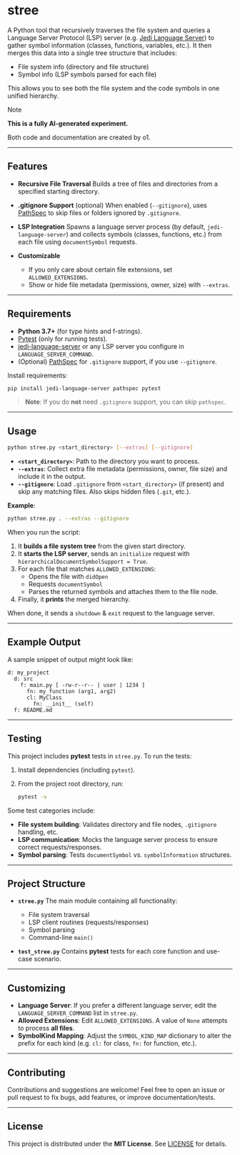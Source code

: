 # stree

A Python tool that recursively traverses the file system and queries a Language Server Protocol (LSP) server (e.g. [Jedi Language Server](https://github.com/pappasam/jedi-language-server)) to gather symbol information (classes, functions, variables, etc.). It then merges this data into a single tree structure that includes:

- File system info (directory and file structure)
- Symbol info (LSP symbols parsed for each file)

This allows you to see both the file system and the code symbols in one unified hierarchy.

> [!NOTE]
> __This is a fully AI-generated experiment.__
>
> Both code and documentation are created by o1.

---

## Features

- **Recursive File Traversal**
  Builds a tree of files and directories from a specified starting directory.

- **.gitignore Support** (optional)
  When enabled (`--gitignore`), uses [PathSpec](https://pypi.org/project/pathspec/) to skip files or folders ignored by `.gitignore`.

- **LSP Integration**
  Spawns a language server process (by default, `jedi-language-server`) and collects symbols (classes, functions, etc.) from each file using `documentSymbol` requests.

- **Customizable**
  - If you only care about certain file extensions, set `ALLOWED_EXTENSIONS`.
  - Show or hide file metadata (permissions, owner, size) with `--extras`.

---

## Requirements

- **Python 3.7+** (for type hints and f-strings).
- [Pytest](https://docs.pytest.org/en/stable/) (only for running tests).
- [jedi-language-server](https://github.com/pappasam/jedi-language-server) or any LSP server you configure in `LANGUAGE_SERVER_COMMAND`.
- (Optional) [PathSpec](https://pypi.org/project/pathspec/) for `.gitignore` support, if you use `--gitignore`.

Install requirements:

```bash
pip install jedi-language-server pathspec pytest
```

> **Note**: If you do **not** need `.gitignore` support, you can skip `pathspec`.

---

## Usage

```bash
python stree.py <start_directory> [--extras] [--gitignore]
```

- **`<start_directory>`**: Path to the directory you want to process.
- **`--extras`**: Collect extra file metadata (permissions, owner, file size) and include it in the output.
- **`--gitignore`**: Load `.gitignore` from `<start_directory>` (if present) and skip any matching files. Also skips hidden files (`.git`, etc.).

**Example**:

```bash
python stree.py . --extras --gitignore
```

When you run the script:

1. It **builds a file system tree** from the given start directory.
2. It **starts the LSP server**, sends an `initialize` request with `hierarchicalDocumentSymbolSupport = True`.
3. For each file that matches `ALLOWED_EXTENSIONS`:
   - Opens the file with `didOpen`
   - Requests `documentSymbol`
   - Parses the returned symbols and attaches them to the file node.
4. Finally, it **prints** the merged hierarchy.

When done, it sends a `shutdown` & `exit` request to the language server.

---

## Example Output

A sample snippet of output might look like:

```
d: my_project
  d: src
    f: main.py [ -rw-r--r-- | user | 1234 ]
      fn: my_function (arg1, arg2)
      cl: MyClass
        fn: __init__ (self)
  f: README.md
```

---

## Testing

This project includes **pytest** tests in `stree.py`. To run the tests:

1. Install dependencies (including `pytest`).
2. From the project root directory, run:

   ```bash
   pytest -v
   ```

Some test categories include:

- **File system building**: Validates directory and file nodes, `.gitignore` handling, etc.
- **LSP communication**: Mocks the language server process to ensure correct requests/responses.
- **Symbol parsing**: Tests `documentSymbol` vs. `symbolInformation` structures.

---

## Project Structure

- **`stree.py`**
  The main module containing all functionality:
  - File system traversal
  - LSP client routines (requests/responses)
  - Symbol parsing
  - Command-line `main()`

- **`test_stree.py`**
  Contains **pytest** tests for each core function and use-case scenario.

---

## Customizing

- **Language Server**: If you prefer a different language server, edit the `LANGUAGE_SERVER_COMMAND` list in `stree.py`.
- **Allowed Extensions**: Edit `ALLOWED_EXTENSIONS`. A value of `None` attempts to process **all files**.
- **SymbolKind Mapping**: Adjust the `SYMBOL_KIND_MAP` dictionary to alter the prefix for each kind (e.g. `cl:` for class, `fn:` for function, etc.).

---

## Contributing

Contributions and suggestions are welcome! Feel free to open an issue or pull request to fix bugs, add features, or improve documentation/tests.

---

## License

This project is distributed under the **MIT License**. See [LICENSE](LICENSE) for details.
